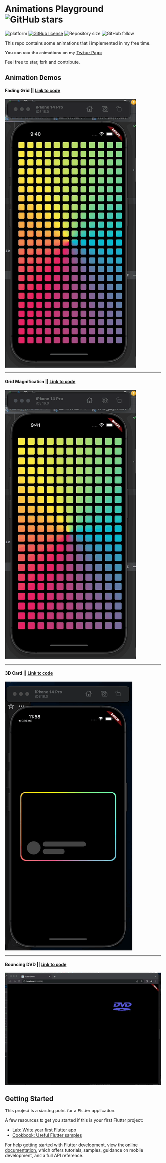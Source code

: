 # Animations Playground ![GitHub stars](https://img.shields.io/github/stars/JideGuru/animation_playground?style=social)

![platform](https://img.shields.io/badge/platform-Flutter-blue)
[![GitHub license](https://img.shields.io/badge/License-Apache2.0-blue.svg)](LICENSE)
![Repository size](https://img.shields.io/github/repo-size/JideGuru/animation_playground)
![GitHub follow](https://img.shields.io/github/followers/JideGuru?style=social)

This repo contains some animations that i implemented in my free time. 

You can see the animations on my [Twitter Page](https://twitter.com/iamjideguru) 

Feel free to star, fork and contribute.

## Animation Demos

#### Fading Grid || [Link to code](https://github.com/JideGuru/animation_playground/blob/master/lib/animations/grid_magnification/fading_grid.dart)
![Fading Grid](gifs/fading-grid.gif)

---

#### Grid Magnification || [Link to code](https://github.com/JideGuru/animation_playground/blob/master/lib/animations/grid_magnification/grid_magnification.dart)
![Grid Magnification](gifs/grid-magn.gif)

---

#### 3D Card || [Link to code](https://github.com/JideGuru/animation_playground/blob/master/lib/animations/card/three_dimensional_card.dart)
![3D Card](gifs/3d-card.gif)

---

#### Bouncing DVD  || [Link to code](https://github.com/JideGuru/animation_playground/blob/master/lib/animations/coding_train_challenges/bouncing_dvd.dart)
![Bouncing DVD](gifs/bouncing-dvd.gif)

## Getting Started

This project is a starting point for a Flutter application.

A few resources to get you started if this is your first Flutter project:

- [Lab: Write your first Flutter app](https://docs.flutter.dev/get-started/codelab)
- [Cookbook: Useful Flutter samples](https://docs.flutter.dev/cookbook)

For help getting started with Flutter development, view the
[online documentation](https://docs.flutter.dev/), which offers tutorials,
samples, guidance on mobile development, and a full API reference.
